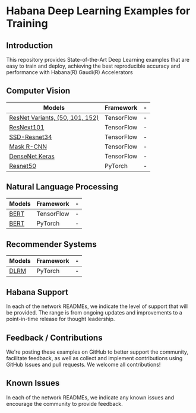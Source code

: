 # Habana Deep Learning Examples for Training

## Introduction
This repository provides State-of-the-Art Deep Learning examples that are easy to train and deploy, achieving the best reproducible accuracy and performance with Habana(R) Gaudi(R) Accelerators

## Computer Vision
| Models  | Framework | - |
| ------------- | ------------- | ------------- |
| [ResNet Variants, (50, 101, 152)](TensorFlow/computer_vision/Resnets)  |TensorFlow | - |
| [ResNext101](TensorFlow/computer_vision/Resnets/README.md#example-commands) |TensorFlow | - |
| [SSD-Resnet34](TensorFlow/computer_vision/SSD_ResNet34) |TensorFlow | - |
| [Mask R-CNN](TensorFlow/computer_vision/maskrcnn_matterport_demo) |TensorFlow | - |
| [DenseNet Keras](TensorFlow/computer_vision/densenet_keras) |TensorFlow | - |
| [Resnet50](PyTorch/computer-vision/ImageClassification/ResNet)  | PyTorch | - |

## Natural Language Processing
| Models  | Framework | - |
| ------------- | ------------- | ------------- |
| [BERT](TensorFlow/nlp/bert) |TensorFlow | - |
| [BERT](PyTorch/nlp/bert) |PyTorch | - |

## Recommender Systems
| Models  | Framework | - |
| ------------- | ------------- | ------------- |
| [DLRM](PyTorch/recommendation/dlrm) |PyTorch | - |

## Habana Support
In each of the network READMEs, we indicate the level of support that will be provided. The range is from ongoing updates and improvements to a point-in-time release for thought leadership.

## Feedback / Contributions
We're posting these examples on GitHub to better support the community, facilitate feedback, as well as collect and implement contributions using GitHub Issues and pull requests. We welcome all contributions!

## Known Issues
In each of the network READMEs, we indicate any known issues and encourage the community to provide feedback.
